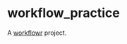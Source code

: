 # workflow_practice

A [workflowr][] project.

[workflowr]: https://github.com/jdblischak/workflowr
